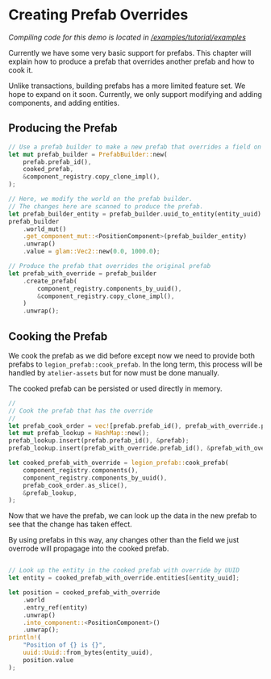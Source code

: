 # Creating Prefab Overrides

*Compiling code for this demo is located in [/examples/tutorial/examples](../../examples/tutorial/examples)*

Currently we have some very basic support for prefabs. This chapter will explain how to produce a prefab that overrides
another prefab and how to cook it.

Unlike transactions, building prefabs has a more limited feature set. We hope to expand on it soon. Currently, we only
support modifying and adding components, and adding entities. 

## Producing the Prefab

```rust
// Use a prefab builder to make a new prefab that overrides a field on the given prefab
let mut prefab_builder = PrefabBuilder::new(
    prefab.prefab_id(),
    cooked_prefab,
    &component_registry.copy_clone_impl(),
);

// Here, we modify the world on the prefab builder. 
// The changes here are scanned to produce the prefab.
let prefab_builder_entity = prefab_builder.uuid_to_entity(entity_uuid).unwrap();
prefab_builder
    .world_mut()
    .get_component_mut::<PositionComponent>(prefab_builder_entity)
    .unwrap()
    .value = glam::Vec2::new(0.0, 1000.0);

// Produce the prefab that overrides the original prefab
let prefab_with_override = prefab_builder
    .create_prefab(
        component_registry.components_by_uuid(),
        &component_registry.copy_clone_impl(),
    )
    .unwrap();
```

## Cooking the Prefab

We cook the prefab as we did before except now we need to provide both prefabs to `legion_prefab::cook_prefab`.
In the long term, this process will be handled by `atelier-assets` but for now must be
done manually.

The cooked prefab can be persisted or used directly in memory.

```rust
//
// Cook the prefab that has the override
//
let prefab_cook_order = vec![prefab.prefab_id(), prefab_with_override.prefab_id()];
let mut prefab_lookup = HashMap::new();
prefab_lookup.insert(prefab.prefab_id(), &prefab);
prefab_lookup.insert(prefab_with_override.prefab_id(), &prefab_with_override);

let cooked_prefab_with_override = legion_prefab::cook_prefab(
    component_registry.components(),
    component_registry.components_by_uuid(),
    prefab_cook_order.as_slice(),
    &prefab_lookup,
);
```

Now that we have the prefab, we can look up the data in the new prefab to see that the change has taken effect.

By using prefabs in this way, any changes other than the field we just overrode will propagage into the cooked prefab.

```rust

// Look up the entity in the cooked prefab with override by UUID
let entity = cooked_prefab_with_override.entities[&entity_uuid];

let position = cooked_prefab_with_override
    .world
    .entry_ref(entity)
    .unwrap()
    .into_component::<PositionComponent>()
    .unwrap();
println!(
    "Position of {} is {}",
    uuid::Uuid::from_bytes(entity_uuid),
    position.value
);
```